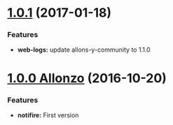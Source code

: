 <a name="1.0.1"></a>
# [1.0.1](https://github.com/CodeCorico/allons-y-notifire/compare/1.0.0...1.0.1) (2017-01-18)

### Features
* **web-logs:** update allons-y-community to 1.1.0

<a name="1.0.0"></a>
# [1.0.0 Allonzo](https://github.com/CodeCorico/allons-y-notifire/releases/tag/1.0.0) (2016-10-20)

### Features
* **notifire:** First version
